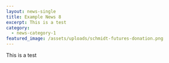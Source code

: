 ```yaml
---
layout: news-single
title: Example News 8
excerpt: This is a test
category:
  - news-category-1
featured_image: /assets/uploads/schmidt-futures-donation.png
---
```

This is a test